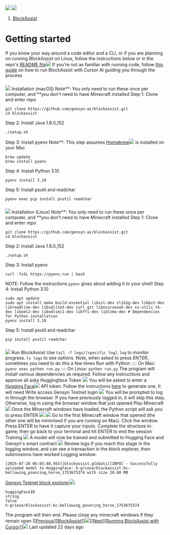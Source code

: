 ![](./gensyn-md/assets/3f6ab290eff7fe3308885772272a01e8b2d77caa.svg)
![](./gensyn-md/assets/b5e87b4b368ea901a133c101d643e7ced54b8865.svg)
1.  [BlockAssist](https://docs.gensyn.ai/testnet/blockassist)
# Getting started
If you know your way around a code editor and a CLI, or if you are planning on running BlockAssist on Linux, follow the instructions below or in the repo's [README file![](./gensyn-md/assets/5f3b0eaf470bccede74bcc771dbb7a7296dec3f4.svg)](https://github.com/gensyn-ai/blockassist/blob/main/README.md)
If you're not as familiar with running code, follow [this guide](https://docs.gensyn.ai/testnet/blockassist/running-blockassist-with-cursor) on how to run BlockAssist with Cursor AI guiding you through the process
###
[![](./gensyn-md/assets/d2924eff70d1f226478910bd0b02f097fa66d9d2.svg)](#installation-macos)
Installation (macOS)
Note**: You only need to run these once per computer, and **you don't need to have Minecraft installed
Step 1: Clone and enter repo

```
git clone https://github.com/gensyn-ai/blockassist.git
cd blockassist
```
Step 2: Install Java 1.8.0_152

```
./setup.sh
```
Step 3: Install pyenv
Note**: This step assumes [Homebrew![](./gensyn-md/assets/5f3b0eaf470bccede74bcc771dbb7a7296dec3f4.svg)](https://brew.sh/) is installed on your Mac

```
brew update
brew install pyenv
```
Step 4: Install Python 3.10

```
pyenv install 3.10
```
Step 5: Install psutil and readchar

```
pyenv exec pip install psutil readchar
```
###
[![](./gensyn-md/assets/d2924eff70d1f226478910bd0b02f097fa66d9d2.svg)](#installation-linux)
Installation (Linux)
Note**: You only need to run these once per computer, and **you don't need to have Minecraft installed
Step 1: Clone and enter repo

```
git clone https://github.com/gensyn-ai/blockassist.git
cd blockassist
```
Step 2: Install Java 1.8.0_152

```
./setup.sh
```
Step 3: Install pyenv

```
curl -fsSL https://pyenv.run | bash
```
NOTE: Follow the instructions `pyenv` gives about adding it to your shell!
Step 4: Install Python 3.10

```
sudo apt update
sudo apt install make build-essential libssl-dev zlib1g-dev libbz2-dev libreadline-dev libsqlite3-dev curl git libncursesw5-dev xz-utils tk-dev libxml2-dev libxmlsec1-dev libffi-dev liblzma-dev # Dependencies for Python installation
pyenv install 3.10
```
Step 5: Install psutil and readchar

```
pip install psutil readchar
```
###
[![](./gensyn-md/assets/d2924eff70d1f226478910bd0b02f097fa66d9d2.svg)](#run-blockassist)
Run BlockAssist
Use `tail -f logs/[specific log].log` to monitor progress. `ls logs` to see options. Note, when asked to press ENTER, sometimes you need to do this a few times
Run with Python
 ::::
On Mac: `pyenv exec python run.py`
 ::::
On Linux: `python run.py`
The program will install various dependencies as required. Follow any instructions and approve all asks
Huggingface Token
![](./gensyn-md/assets/33d85f55d7e655e3a9d099e030ba19ee40669bc7.jpg)
You will be asked to enter a [Hugging Face![](./gensyn-md/assets/5f3b0eaf470bccede74bcc771dbb7a7296dec3f4.svg)](https://huggingface.co/) API token. Follow the instructions [here](https://docs.gensyn.ai/testnet/blockassist/hugging-face-guide) to generate one. It will need Write access
Gensyn Testnet login
![](./gensyn-md/assets/df83c87e1689b82a77d56d0f10288067ba453490.jpg)
You will be prompted to log in through the browser. If you have previously logged in, it will skip this step. Otherwise, log in using the browser window that just opened
Play Minecraft
![](./gensyn-md/assets/772d338d92f8e3cb88934bbba5ea5c00fd5bb89a.jpg)
Once the Minecraft windows have loaded, the Python script will ask you to press ENTER
![](./gensyn-md/assets/0fd04bd7524ef4be94397d1a15147af505fb346f.jpg)
![](./gensyn-md/assets/0b9e1683b52cbc3a98387f336b07ccf6bca81f9a.jpg)
Go to the first Minecraft window that opened (the other one will be minimised if you are running on Mac). Click the window. Press ENTER to have it capture your inputs. Complete the structure in-game, then go back to your terminal and hit ENTER to end the session
Training
![](./gensyn-md/assets/bf5bd1294b74d352fe86fdcf4447f842c28ce2e8.jpg)
A model will now be trained and submitted to Hugging Face and Gensyn's smart contract
![](./gensyn-md/assets/01b065b529d0884b00eae35a03f23f0d9ae7bf81.jpg)
Review logs
If you reach this stage in the logging window, and can see a transaction in the block explorer, then submissions have worked
Logging window:

```
[2025-07-28 05:03:48,955][blockassist.globals][INFO] - Successfully uploaded model to HuggingFace: h-grieve/blockassist-bc-bellowing_pouncing_horse_1753675374 with size 20.00 MB
```
[Gensyn Testnet block explorer![](./gensyn-md/assets/5f3b0eaf470bccede74bcc771dbb7a7296dec3f4.svg)](https://gensyn-testnet.explorer.alchemy.com/address/0xE2070109A0C1e8561274E59F024301a19581d45c?tab=logs):

```
huggingFaceID
string
false
h-grieve/blockassist-bc-bellowing_pouncing_horse_1753675374
```
The program will then end. Please close any minecraft windows if they remain open
[[[Previous][BlockAssist]]![](./gensyn-md/assets/851b86c6a3b229c0595e8112f7bc4807bbba8c87.svg)](https://docs.gensyn.ai/testnet/blockassist)[[[Next][Running BlockAssist with Cursor]]![](./gensyn-md/assets/515c3752631dc7fe131c51c756c139524f320c53.svg)](https://docs.gensyn.ai/testnet/blockassist/running-blockassist-with-cursor)
Last updated 22 days ago
